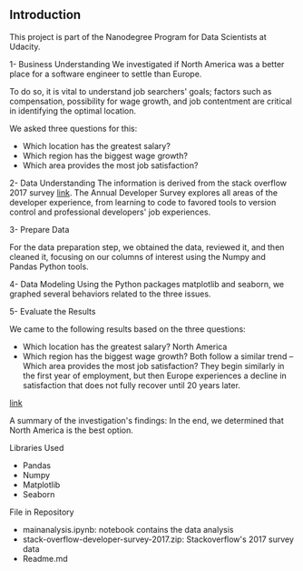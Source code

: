 ## Introduction
This project is part of the Nanodegree Program for Data Scientists at Udacity.

1- Business Understanding
We investigated if North America was a better place for a software engineer to settle than Europe.

To do so, it is vital to understand job searchers' goals; factors such as compensation, possibility for wage growth, and job contentment are critical in identifying the optimal location.

We asked three questions for this: 
- Which location has the greatest salary?
- Which region has the biggest wage growth?
- Which area provides the most job satisfaction?

2- Data Understanding
The information is derived from the stack overflow 2017 survey [link](https://insights.stackoverflow.com/survey).
The Annual Developer Survey explores all areas of the developer experience, from learning to code to favored tools to version control and professional developers' job experiences.

3- Prepare Data

For the data preparation step, we obtained the data, reviewed it, and then cleaned it, focusing on our columns of interest using the Numpy and Pandas Python tools.

4- Data Modeling
Using the Python packages matplotlib and seaborn, we graphed several behaviors related to the three issues.

5- Evaluate the Results

We came to the following results based on the three questions: 
- Which location has the greatest salary? North America  
- Which region has the biggest wage growth? Both follow a similar trend 
– Which area provides the most job satisfaction? They begin similarly in the first year of employment, but then Europe experiences a decline in satisfaction that does not fully recover until 20 years later.


[link]([https://medium.com/@thuhuyen.tmt/is-north-america-a-better-immigration-option-for-software-engineers-than-europe-9320396711a9](https://medium.com/@thoai.phank18/is-north-america-a-sensible-immigration-choice-than-europe-for-software-engineers-841278477f67))

A summary of the investigation's findings: In the end, we determined that North America is the best option.

Libraries Used
- Pandas
- Numpy
- Matplotlib 
- Seaborn

File in Repository
- mainanalysis.ipynb: notebook contains the data analysis
- stack-overflow-developer-survey-2017.zip: Stackoverflow's 2017 survey data
- Readme.md
